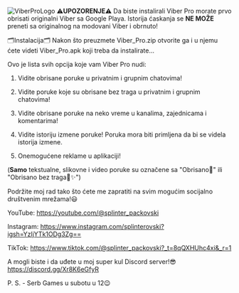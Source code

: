 ![ViberProLogo](https://github.com/user-attachments/assets/9c43ff36-9a7d-4a0f-8ca9-ff356d0e11ac)
⚠️**UPOZORENJE**⚠️
Da biste instalirali Viber Pro morate prvo obrisati originalni Viber sa Google Playa. Istorija ćaskanja se **NE MOŽE** preneti sa originalnog na modovani Viber i obrnuto!

🗂Instalacija🗂
Nakon što preuzmete Viber_Pro.zip otvorite ga i u njemu ćete videti Viber_Pro.apk koji treba da instalirate...

Ovo je lista svih opcija koje vam Viber Pro nudi:
1. Vidite obrisane poruke u privatnim i grupnim chatovima!

2. Vidite poruke koje su obrisane bez traga u privatnim i grupnim chatovima!

3. Vidite obrisane poruke na neko vreme u kanalima, zajednicama i komentarima!

4. Vidite istoriju izmene poruke! Poruka mora biti primljena da bi se videla istorija izmene.

5. Onemogućene reklame u aplikaciji!

(**Samo** tekstualne, slikovne i video poruke su označene sa "Obrisano🚫" ili "Obrisano bez traga🚫✨️")

Podržite moj rad tako što ćete me zapratiti na svim mogućim socijalno društvenim mrežama!😃

YouTube: https://youtube.com/@splinter_packovski

Instagram: https://www.instagram.com/splinterovski?igsh=YzljYTk1ODg3Zg==

TikTok: https://www.tiktok.com/@splinter_packovski?_t=8qQXHUhc4xi&_r=1

A mogli biste i da uđete u moj super kul Discord server!😎
https://discord.gg/Xr8K6eGfyR

P. S. - Serb Games u subotu u 12😉
